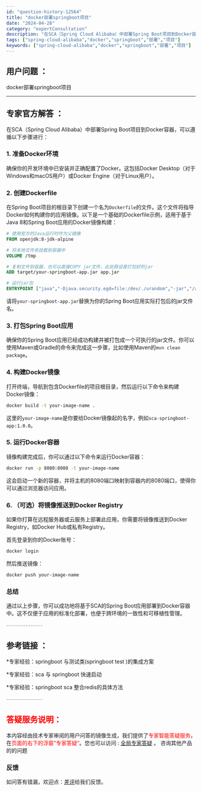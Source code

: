 ```yaml
---
id: "question-history-12564"
title: "docker部署springboot项目"
date: "2024-04-28"
category: "expertConsultation"
description: "在SCA（Spring Cloud Alibaba）中部署Spring Boot项目到Docker容器，可以遵循以下步骤进行：### 1. 准备Docker环境确保你的开发环境中已安装并正确配置了Docker。这包括Docker Desktop（对于Windows和macOS用户）或Docker E"
tags: ["spring-cloud-alibaba","docker","springboot","部署","项目"]
keywords: ["spring-cloud-alibaba","docker","springboot","部署","项目"]
---
```


## 用户问题 ： 
 docker部署springboot项目  

---------------
## 专家官方解答 ：

在SCA（Spring Cloud Alibaba）中部署Spring Boot项目到Docker容器，可以遵循以下步骤进行：

### 1. 准备Docker环境
确保你的开发环境中已安装并正确配置了Docker。这包括Docker Desktop（对于Windows和macOS用户）或Docker Engine（对于Linux用户）。

### 2. 创建Dockerfile
在Spring Boot项目的根目录下创建一个名为`Dockerfile`的文件。这个文件将指导Docker如何构建你的应用镜像。以下是一个基础的Dockerfile示例，适用于基于Java 8和Spring Boot应用的Docker镜像构建：

```Dockerfile
# 使用官方的Java运行时作为父镜像
FROM openjdk:8-jdk-alpine

# 将本地文件夹挂载到容器中
VOLUME /tmp

# 复制文件到容器，也可以直接COPY jar文件，此处假设是打包好的jar
ADD target/your-springboot-app.jar app.jar

# 运行jar包
ENTRYPOINT ["java","-Djava.security.egd=file:/dev/./urandom","-jar","/app.jar"]
```

请将`your-springboot-app.jar`替换为你的Spring Boot应用实际打包后的jar文件名。

### 3. 打包Spring Boot应用
确保你的Spring Boot应用已经成功构建并被打包成一个可执行的jar文件。你可以使用Maven或Gradle的命令来完成这一步骤，比如使用Maven的`mvn clean package`。

### 4. 构建Docker镜像
打开终端，导航到包含Dockerfile的项目根目录，然后运行以下命令来构建Docker镜像：

```bash
docker build -t your-image-name .
```

这里的`your-image-name`是你要给Docker镜像起的名字，例如`sca-springboot-app:1.0.0`。

### 5. 运行Docker容器
镜像构建完成后，你可以通过以下命令来运行Docker容器：

```bash
docker run -p 8080:8080 -t your-image-name
```

这会启动一个新的容器，并将主机的8080端口映射到容器内的8080端口，使得你可以通过浏览器访问应用。

### 6. （可选）将镜像推送到Docker Registry
如果你打算在远程服务器或云服务上部署此应用，你需要将镜像推送到Docker Registry，如Docker Hub或私有Registry。

首先登录到你的Docker账号：

```bash
docker login
```

然后推送镜像：

```bash
docker push your-image-name
```

### 总结
通过以上步骤，你可以成功地将基于SCA的Spring Boot应用部署到Docker容器中。这不仅便于应用的标准化部署，也便于跨环境的一致性和可移植性管理。


<font color="#949494">---------------</font> 


## 参考链接 ：

*专家经验：springboot 与测试类(springboot test )的集成方案 
 
 *专家经验：sca 与 springboot 快速启动 
 
 *专家经验：springboot sca 整合redis的具体方法 


 <font color="#949494">---------------</font> 
 


## <font color="#FF0000">答疑服务说明：</font> 

本内容经由技术专家审阅的用户问答的镜像生成，我们提供了<font color="#FF0000">专家智能答疑服务</font>，在<font color="#FF0000">页面的右下的浮窗”专家答疑“</font>。您也可以访问 : [全局专家答疑](https://answer.opensource.alibaba.com/docs/intro) 。 咨询其他产品的的问题

### 反馈
如问答有错漏，欢迎点：[差评](https://ai.nacos.io/user/feedbackByEnhancerGradePOJOID?enhancerGradePOJOId=12657)给我们反馈。
